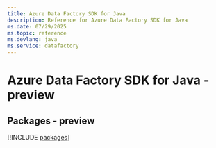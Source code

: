 ```yaml
---
title: Azure Data Factory SDK for Java
description: Reference for Azure Data Factory SDK for Java
ms.date: 07/29/2025
ms.topic: reference
ms.devlang: java
ms.service: datafactory
---
```

# Azure Data Factory SDK for Java - preview
## Packages - preview
[!INCLUDE [packages](data-factory-index.md)]